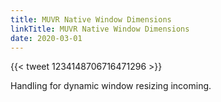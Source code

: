 ```yaml
---
title: MUVR Native Window Dimensions
linkTitle: MUVR Native Window Dimensions
date: 2020-03-01
---
```


{{< tweet 1234148706716471296 >}}

Handling for dynamic window resizing incoming. 
